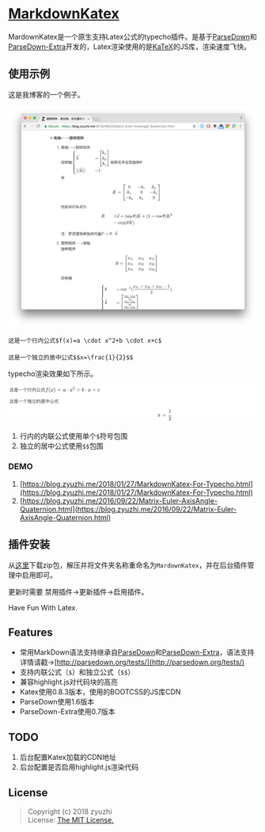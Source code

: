 # [MarkdownKatex](https://github.com/zyuzhi/MarkdownKatex-typecho)

MardownKatex是一个原生支持Latex公式的typecho插件。是基于[ParseDown](https://github.com/erusev/parsedown)和[ParseDown-Extra](https://github.com/erusev/parsedown-extra)开发的，Latex渲染使用的是[KaTeX](https://github.com/Khan/KaTeX)的JS库，渲染速度飞快。

## 使用示例

这是我博客的一个例子。

![MarkdownKatexDemoBlog.png][1]

```md
这是一个行内公式$f(x)=a \cdot x^2+b \cdot x+c$

这是一个独立的居中公式$$x=\frac{1}{2}$$
```

typecho渲染效果如下所示。

![MarkdownKatexDemo.png][2]

1. 行内的内联公式使用单个`$`符号包围
2. 独立的居中公式使用`$$`包围

### DEMO

1. [https://blog.zyuzhi.me/2018/01/27/MarkdownKatex-For-Typecho.html](https://blog.zyuzhi.me/2018/01/27/MarkdownKatex-For-Typecho.html)
2. [https://blog.zyuzhi.me/2016/09/22/Matrix-Euler-AxisAngle-Quaternion.html](https://blog.zyuzhi.me/2016/09/22/Matrix-Euler-AxisAngle-Quaternion.html)

## 插件安装

从[这里](https://github.com/zyuzhi/MarkdownKatex-typecho/archive/master.zip)下载zip包，解压并将文件夹名称重命名为`MardownKatex`，并在后台插件管理中启用即可。

更新时需要 禁用插件→更新插件→启用插件。

Have Fun With Latex.

## Features
- 常用MarkDown语法支持继承自[ParseDown](https://github.com/erusev/parsedown)和[ParseDown-Extra](https://github.com/erusev/parsedown-extra)，语法支持详情请戳→[http://parsedown.org/tests/](http://parsedown.org/tests/)
- 支持内联公式（`$`）和独立公式（`$$`）
- 兼容highlight.js对代码块的高亮
- Katex使用0.8.3版本，使用的BOOTCSS的JS库CDN
- ParseDown使用1.6版本
- ParseDown-Extra使用0.7版本

## TODO
1. 后台配置Katex加载的CDN地址
2. 后台配置是否启用highlight.js渲染代码

## License
> Copyright (c) 2018 zyuzhi  
> License: [The MIT License.](https://github.com/zyuzhi/MarkdownKatex-typecho/blob/master/LICENSE)

[1]: https://github.com/zyuzhi/MarkdownKatex-typecho/raw/master/MarkdownKatexDemoBlog.png
[2]: https://github.com/zyuzhi/MarkdownKatex-typecho/raw/master/MardownKatexDemo.png